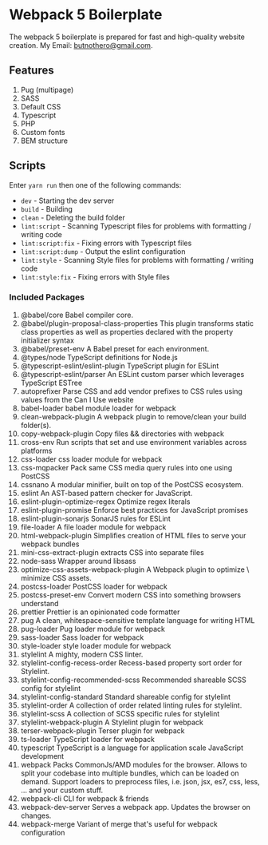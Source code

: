 # Webpack 5 Boilerplate
The webpack 5 boilerplate is prepared for fast and high-quality website creation. My Email: butnothero@gmail.com.

## Features
1. Pug (multipage)
2. SASS
3. Default CSS
4. Typescript
5. PHP
6. Custom fonts
7. BEM structure

## Scripts
Enter `yarn run` then one of the following commands:
- `dev` - Starting the dev server
- `build` - Building
- `clean` - Deleting the build folder
- `lint:script` - Scanning Typescript files for problems with formatting / writing code
- `lint:script:fix` - Fixing errors with Typescript files
- `lint:script:dump` - Output the eslint configuration
- `lint:style` - Scanning Style files for problems with formatting / writing code
- `lint:style:fix` - Fixing errors with Style files

### Included Packages
1.	@babel/core Babel compiler core.
2.	@babel/plugin-proposal-class-properties This plugin transforms static class properties as well as properties declared with the property initializer syntax
3.	@babel/preset-env A Babel preset for each environment.
4.	@types/node TypeScript definitions for Node.js
5.	@typescript-eslint/eslint-plugin TypeScript plugin for ESLint
6.	@typescript-eslint/parser An ESLint custom parser which leverages TypeScript ESTree
7.	autoprefixer Parse CSS and add vendor prefixes to CSS rules using values from the Can I Use website
8.	babel-loader babel module loader for webpack
9.	clean-webpack-plugin A webpack plugin to remove/clean your build folder(s).
10.	copy-webpack-plugin Copy files && directories with webpack
11.	cross-env Run scripts that set and use environment variables across platforms
12.	css-loader css loader module for webpack
13.	css-mqpacker Pack same CSS media query rules into one using PostCSS
14.	cssnano A modular minifier, built on top of the PostCSS ecosystem.
15.	eslint An AST-based pattern checker for JavaScript.
16.	eslint-plugin-optimize-regex Optimize regex literals
17.	eslint-plugin-promise Enforce best practices for JavaScript promises
18.	eslint-plugin-sonarjs SonarJS rules for ESLint
19.	file-loader A file loader module for webpack
20.	html-webpack-plugin Simplifies creation of HTML files to serve your webpack bundles
21.	mini-css-extract-plugin extracts CSS into separate files
22.	node-sass Wrapper around libsass
23.	optimize-css-assets-webpack-plugin A Webpack plugin to optimize \ minimize CSS assets.
24.	postcss-loader PostCSS loader for webpack
25.	postcss-preset-env Convert modern CSS into something browsers understand
26.	prettier Prettier is an opinionated code formatter
27.	pug A clean, whitespace-sensitive template language for writing HTML
28.	pug-loader Pug loader module for webpack
29.	sass-loader Sass loader for webpack
30.	style-loader style loader module for webpack
31.	stylelint A mighty, modern CSS linter.
32.	stylelint-config-recess-order Recess-based property sort order for Stylelint.
33.	stylelint-config-recommended-scss Recommended shareable SCSS config for stylelint
34.	stylelint-config-standard Standard shareable config for stylelint
35.	stylelint-order A collection of order related linting rules for stylelint.
36.	stylelint-scss A collection of SCSS specific rules for stylelint
37.	stylelint-webpack-plugin A Stylelint plugin for webpack
38.	terser-webpack-plugin Terser plugin for webpack
39.	ts-loader TypeScript loader for webpack
40.	typescript TypeScript is a language for application scale JavaScript development
41.	webpack Packs CommonJs/AMD modules for the browser. Allows to split your codebase into multiple bundles, which can be loaded on demand. Support loaders to preprocess files, i.e. json, jsx, es7, css, less, ... and your custom stuff.
42.	webpack-cli CLI for webpack & friends
43.	webpack-dev-server Serves a webpack app. Updates the browser on changes.
44.	webpack-merge Variant of merge that's useful for webpack configuration

